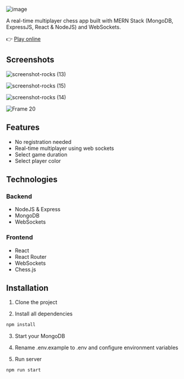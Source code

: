 ![image](https://user-images.githubusercontent.com/9263545/180872836-f3a44856-1bd1-42c7-8ea9-76fb6e73d053.png)

A real-time multiplayer chess app built with MERN Stack (MongoDB, ExpressJS, React & NodeJS) and WebSockets.

👉 [Play online](https://chess-app-production.up.railway.app/)

## Screenshots

![screenshot-rocks (13)](https://user-images.githubusercontent.com/9263545/180872260-14e7ff09-69aa-457b-8098-59ebcec54199.png)

![screenshot-rocks (15)](https://user-images.githubusercontent.com/9263545/180873175-bc0dd544-6e5f-4eff-885f-23e47ac3f519.png)

![screenshot-rocks (14)](https://user-images.githubusercontent.com/9263545/180872975-2e813650-99dc-435f-ae9d-93505545554a.png)

![Frame 20](https://user-images.githubusercontent.com/9263545/180875848-dad2e2cb-0ce8-49c0-849b-5822eff1036b.png)

## Features

- No registration needed
- Real-time multiplayer using web sockets
- Select game duration
- Select player color

## Technologies

### Backend
- NodeJS & Express
- MongoDB
- WebSockets

### Frontend
- React
- React Router
- WebSockets
- Chess.js

## Installation

1. Clone the project

2. Install all dependencies

```bash 
npm install
```

3. Start your MongoDB

4. Rename .env.example to .env and configure environment variables

5. Run server
```bash
npm run start
```
